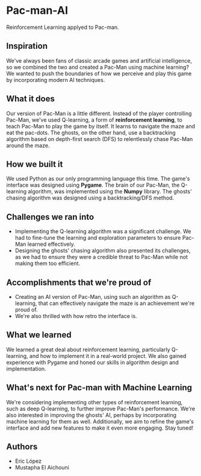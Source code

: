 # Pac-man-AI
Reinforcement Learning applyed to Pac-man.

## Inspiration
We've always been fans of classic arcade games and artificial intelligence, so we combined the two and created a Pac-Man using machine learning? We wanted to push the boundaries of how we perceive and play this game by incorporating modern AI techniques.
## What it does
Our version of Pac-Man is a little different. Instead of the player controlling Pac-Man, we've used Q-learning, a form of **reinforcement learning**, to teach Pac-Man to play the game by itself. It learns to navigate the maze and eat the pac-dots. The ghosts, on the other hand, use a backtracking algorithm based on depth-first search (DFS) to relentlessly chase Pac-Man around the maze.
## How we built it
We used Python as our only programming language this time. The game's interface was designed using **Pygame**. The brain of our Pac-Man, the Q-learning algorithm, was implemented using the **Numpy** library. The ghosts' chasing algorithm was designed using a backtracking/DFS method.
## Challenges we ran into
- Implementing the Q-learning algorithm was a significant challenge. We had to fine-tune the learning and exploration parameters to ensure Pac-Man learned effectively.
- Designing the ghosts' chasing algorithm also presented its challenges, as we had to ensure they were a credible threat to Pac-Man while not making them too efficient.
## Accomplishments that we're proud of
- Creating an AI version of Pac-Man, using such an algorithm as Q-learning, that can effectively navigate the maze is an achievement we're proud of.
- We're also thrilled with how retro the interface is.
## What we learned
We learned a great deal about reinforcement learning, particularly Q-learning, and how to implement it in a real-world project. We also gained experience with Pygame and honed our skills in algorithm design and implementation.
## What's next for Pac-man with Machine Learning
We're considering implementing other types of reinforcement learning, such as deep Q-learning, to further improve Pac-Man's performance. We're also interested in improving the ghosts' AI, perhaps by incorporating machine learning for them as well. Additionally, we aim to refine the game's interface and add new features to make it even more engaging. Stay tuned!

## Authors
- Eric López
- Mustapha El Aichouni
